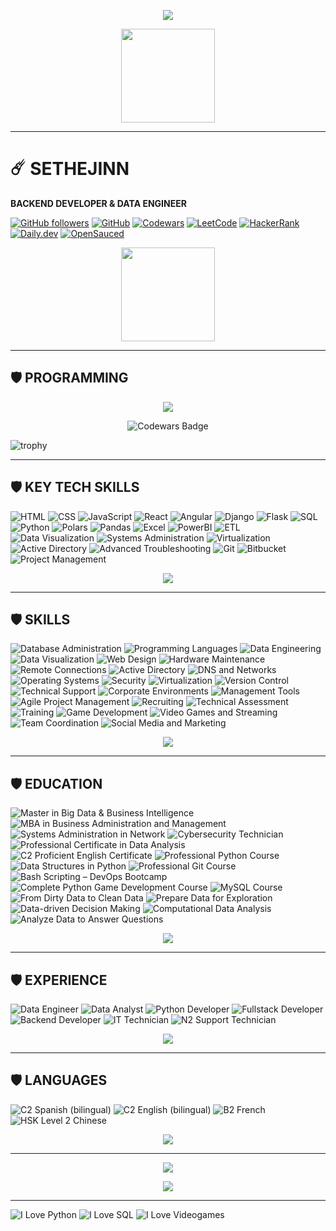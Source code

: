 
<p align="center">
  <img src="https://readme-typing-svg.demolab.com?font=Agency+FB&size=85&pause=2000&color=green&center=true&random=true&width=700&height=130&lines=➤.+.+.+SETHEJINN+.+.+." />
</a></p>

<p align="center">
    <img src="https://media4.giphy.com/media/v1.Y2lkPTc5MGI3NjExazN5NXhsdjhjbTh5bDNpZTBrNjY4dGlkaTd4bmwweHg1MWVvaWN3bSZlcD12MV9pbnRlcm5hbF9naWZfYnlfaWQmY3Q9cw/l0Iy0z5m3FN9T6HuM/giphy.webp" height="150" />
</p>

<hr style="border-color:green;">

# ☄️ SETHEJINN
**BACKEND DEVELOPER & DATA ENGINEER**  

[![GitHub followers](https://img.shields.io/github/followers/sethejinn?style=social)](https://github.com/sethejinn) [![GitHub](https://img.shields.io/badge/GitHub-sethejinn-black?style=flat&logo=github)](https://github.com/sethejinn) [![Codewars](https://img.shields.io/badge/Codewars-BA0C2F?style=flat&logo=codewars&logoColor=white)](https://www.codewars.com/users/sethejinn) [![LeetCode](https://img.shields.io/badge/LeetCode-FFA116?style=flat&logo=leetcode&logoColor=black)](https://leetcode.com/u/sethejinn/) [![HackerRank](https://img.shields.io/badge/HackerRank-00EA64?style=flat&logo=hackerrank&logoColor=white)](https://www.hackerrank.com/profile/sethejinn) [![Daily.dev](https://img.shields.io/badge/Daily.dev-1A73E8?style=flat&logo=daily.dev&logoColor=white)](https://app.daily.dev/sethejinn) [![OpenSauced](https://img.shields.io/badge/OpenSauced-FF4500?style=flat&logo=open-sauced&logoColor=white)](https://app.opensauced.pizza/u/sethejinn)

<p align="center">
    <img src="https://cartoonsco-media.s3.amazonaws.com/uploads/2022/08/preview-of-snake-animated-gif-giving-thumbs-up.gif" height="150" />
</p>

<hr style="border-color:green;">

## 🛡️ PROGRAMMING  

<p align="center">
<a href="https://github.com/sethejinn/sethejinn">
  <img align="center" src="https://github-readme-stats.vercel.app/api/top-langs/?username=sethejinn&theme=dark&langs_count=20" />
</a></p>

<p align="center"><img src="https://www.codewars.com/users/sethejinn/badges/large" alt="Codewars Badge"> </p>

![trophy](https://github-profile-trophy.vercel.app/?username=sethejinn)

<hr style="border-color:green;">

## 🛡️ KEY TECH SKILLS  

![HTML](https://img.shields.io/badge/HTML5-E34F26?style=flat&logo=html5&logoColor=white) ![CSS](https://img.shields.io/badge/CSS3-1572B6?style=flat&logo=css3&logoColor=white) ![JavaScript](https://img.shields.io/badge/JavaScript-F7DF1E?style=flat-square&logo=javascript&logoColor=black) ![React](https://img.shields.io/badge/React-61DAFB?style=flat-square&logo=react&logoColor=black) ![Angular](https://img.shields.io/badge/Angular-DD0031?style=flat-square&logo=angular&logoColor=white) ![Django](https://img.shields.io/badge/Django-092E20?style=flat-square&logo=django&logoColor=white) ![Flask](https://img.shields.io/badge/Flask-000000?style=flat-square&logo=flask&logoColor=white) ![SQL](https://img.shields.io/badge/SQL-0072B8?style=flat-square&logo=postgresql&logoColor=white) ![Python](https://img.shields.io/badge/Python-FFD43B?style=flat-square&logo=python&logoColor=black) ![Polars](https://img.shields.io/badge/Polars-4B8BBE?style=flat-square&logo=polars&logoColor=white) ![Pandas](https://img.shields.io/badge/Pandas-150458?style=flat-square&logo=pandas&logoColor=white) ![Excel](https://img.shields.io/badge/Excel-217346?style=flat&logo=microsoft-excel&logoColor=white) ![PowerBI](https://img.shields.io/badge/PowerBI-F2C811?style=flat&logo=powerbi&logoColor=black) ![ETL](https://img.shields.io/badge/ETL-0072B8?style=flat-square) ![Data Visualization](https://img.shields.io/badge/Data%20Visualization-FFB845?style=flat-square) ![Systems Administration](https://img.shields.io/badge/Systems%20Administration-FF4700?style=flat-square) ![Virtualization](https://img.shields.io/badge/Virtualization-5B9BD5?style=flat-square) ![Active Directory](https://img.shields.io/badge/Active%20Directory-0089D3?style=flat-square) ![Advanced Troubleshooting](https://img.shields.io/badge/Advanced%20Troubleshooting-F4C20D?style=flat-square) ![Git](https://img.shields.io/badge/Git-F05032?style=flat&logo=git&logoColor=white) ![Bitbucket](https://img.shields.io/badge/Bitbucket-0052CC?style=flat&logo=bitbucket&logoColor=white) ![Project Management](https://img.shields.io/badge/Jira%20Project%20Management-0052CC?style=flat-square)

<p align="center">
    <img src="https://media.tenor.com/MOFonahEVKUAAAAi/xs19-baby-yoda.gif" />
  </a>
</p>

<hr style="border-color:green;">

## 🛡️ SKILLS  

![Database Administration](https://img.shields.io/badge/Database%20Administration-lightblue?style=flat-square) ![Programming Languages](https://img.shields.io/badge/Programming%20Languages-lightblue?style=flat-square) ![Data Engineering](https://img.shields.io/badge/Data%20Engineering-lightblue?style=flat-square) ![Data Visualization](https://img.shields.io/badge/Data%20Visualization-lightblue?style=flat-square) ![Web Design](https://img.shields.io/badge/Web%20Design-lightblue?style=flat-square) ![Hardware Maintenance](https://img.shields.io/badge/Hardware%20Maintenance-lightblue?style=flat-square) ![Remote Connections](https://img.shields.io/badge/Remote%20Connections-lightblue?style=flat-square) ![Active Directory](https://img.shields.io/badge/Active%20Directory-lightblue?style=flat-square) ![DNS and Networks](https://img.shields.io/badge/DNS%20and%20Networks-lightblue?style=flat-square) ![Operating Systems](https://img.shields.io/badge/Operating%20Systems-lightblue?style=flat-square) ![Security](https://img.shields.io/badge/Security-lightblue?style=flat-square) ![Virtualization](https://img.shields.io/badge/Virtualization-lightblue?style=flat-square) ![Version Control](https://img.shields.io/badge/Version%20Control-lightblue?style=flat-square) ![Technical Support](https://img.shields.io/badge/Technical%20Support-orange?style=flat-square) ![Corporate Environments](https://img.shields.io/badge/Corporate%20Environments-orange?style=flat-square) ![Management Tools](https://img.shields.io/badge/Management%20Tools-orange?style=flat-square) ![Agile Project Management](https://img.shields.io/badge/Agile%20Project%20Management-orange?style=flat-square) ![Recruiting](https://img.shields.io/badge/Recruiting-orange?style=flat-square) ![Technical Assessment](https://img.shields.io/badge/Technical%20Assessment-orange?style=flat-square) ![Training](https://img.shields.io/badge/Training-orange?style=flat-square) ![Game Development](https://img.shields.io/badge/Game%20Development-yellow?style=flat-square) ![Video Games and Streaming](https://img.shields.io/badge/Video%20Games%20and%20Streaming-yellow?style=flat-square) ![Team Coordination](https://img.shields.io/badge/Team%20Coordination-yellow?style=flat-square) ![Social Media and Marketing](https://img.shields.io/badge/Social%20Media%20and%20Marketing-yellow?style=flat-square)

<p align="center">
    <img src="https://i.gifer.com/origin/d1/d17fc7f864fdb8deae36bc3bf8cf6d05_w200.gif" />
  </a>
</p>

<hr style="border-color:green;">

## 🛡️ EDUCATION

![Master in Big Data & Business Intelligence](https://img.shields.io/badge/Master%20in%20Big%20Data%20%26%20Business%20Intelligence-blue?style=flat-square) ![MBA in Business Administration and Management](https://img.shields.io/badge/MBA%20in%20Business%20Administration%20and%20Management-blue?style=flat-square) ![Systems Administration in Network](https://img.shields.io/badge/Systems%20Administration%20in%20Network-lightblue?style=flat-square) ![Cybersecurity Technician](https://img.shields.io/badge/Cybersecurity%20Technician-lightblue?style=flat-square) ![Professional Certificate in Data Analysis](https://img.shields.io/badge/Professional%20Certificate%20in%20Data%20Analysis-lightblue?style=flat-square) ![C2 Proficient English Certificate](https://img.shields.io/badge/C2%20Proficient%20English%20Certificate-lightblue?style=flat-square) ![Professional Python Course](https://img.shields.io/badge/Professional%20Python%20Course-lightgreen?style=flat-square) ![Data Structures in Python](https://img.shields.io/badge/Data%20Structures%20in%20Python-lightgreen?style=flat-square) ![Professional Git Course](https://img.shields.io/badge/Professional%20Git%20Course-lightgreen?style=flat-square) ![Bash Scripting – DevOps Bootcamp](https://img.shields.io/badge/Bash%20Scripting%20%E2%80%93%20DevOps%20Bootcamp-lightgreen?style=flat-square) ![Complete Python Game Development Course](https://img.shields.io/badge/Complete%20Python%20Game%20Development%20Course-yellow?style=flat-square) ![MySQL Course](https://img.shields.io/badge/MySQL%20Course-yellow?style=flat-square) ![From Dirty Data to Clean Data](https://img.shields.io/badge/From%20Dirty%20Data%20to%20Clean%20Data-yellow?style=flat-square) ![Prepare Data for Exploration](https://img.shields.io/badge/Prepare%20Data%20for%20Exploration-yellow?style=flat-square) ![Data-driven Decision Making](https://img.shields.io/badge/Data--driven%20Decision%20Making-orange?style=flat-square) ![Computational Data Analysis](https://img.shields.io/badge/Computational%20Data%20Analysis-orange?style=flat-square) ![Analyze Data to Answer Questions](https://img.shields.io/badge/Analyze%20Data%20to%20Answer%20Questions-orange?style=flat-square)

<p align="center">
    <img src="https://media.tenor.com/ONv6f0zBNFYAAAAj/hugging-grogu.gif" />
  </a>
</p>

<hr style="border-color:green;">

## 🛡️ EXPERIENCE

![Data Engineer](https://img.shields.io/badge/Data%20Engineer-6A5ACD?style=flat-square) ![Data Analyst](https://img.shields.io/badge/Data%20Analyst-4CAF50?style=flat-square) ![Python Developer](https://img.shields.io/badge/Python%20Developer-3CB371?style=flat-square) ![Fullstack Developer](https://img.shields.io/badge/Fullstack%20Developer-FF5733?style=flat-square) ![Backend Developer](https://img.shields.io/badge/Backend%20Developer-FF4500?style=flat-square) ![IT Technician](https://img.shields.io/badge/IT%20Technician-FF8C00?style=flat-square) ![N2 Support Technician](https://img.shields.io/badge/N2%20Support%20Technician-FFA07A?style=flat-square)

<p align="center">
    <img src="https://media.tenor.com/dJq8WjCg9ygAAAAj/star-wars-cosplay.gif" />
  </a>
</p>
<p align="center"> </p>

<hr style="border-color:green;">

## 🛡️ LANGUAGES  

![C2 Spanish (bilingual)](https://img.shields.io/badge/C2%20Spanish%20%28bilingual%29-FF0000?style=flat-square) ![C2 English (bilingual)](https://img.shields.io/badge/C2%20English%20%28bilingual%29-0033CC?style=flat-square) ![B2 French](https://img.shields.io/badge/B2%20French-0055A4?style=flat-square) ![HSK Level 2 Chinese](https://img.shields.io/badge/HSK%20Level%202%20Chinese-DE291E?style=flat-square)

<p align="center">
    <img src="https://media.tenor.com/AWll36wY22YAAAAj/flying-bo-katan-kryze.gif" />
  </a>
</p>
<p align="center"> </p>
<hr style="border-color:green;">
<p></p>

<p align="center">
      <img src="https://github-readme-stats.vercel.app/api?username=sethejinn&theme=transparent&show_icons=true">
      </a><p>
        
<p align="center">
    <img src="https://media1.tenor.com/m/RYJZjeM7FPYAAAAd/leaves-thanks.gif" />
  </a>
</p>

<hr style="border-color:green;">

![I Love Python](https://img.shields.io/badge/I%20%E2%9D%A4%20Python-%233776AB?style=flat-square) ![I Love SQL](https://img.shields.io/badge/I%20%E2%9D%A4%20SQL-%23438D4B?style=flat-square) ![I Love Videogames](https://img.shields.io/badge/I%20%E2%9D%A4%20Videogames-%23FF5733?style=flat-square)
